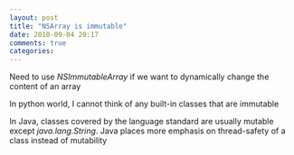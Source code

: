 ```yaml
---
layout: post
title: "NSArray is immutable"
date: 2010-09-04 20:17
comments: true
categories: 
---
```


Need to use *NSImmutableArray* if we want to dynamically change the content of an array


In python world, I cannot think of any built-in classes that are immutable


In Java, classes covered by the language standard are usually mutable except *java.lang.String*. Java places more emphasis on thread-safety of a class instead of mutability

